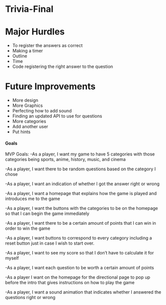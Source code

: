 # Trivia-Final


# Major Hurdles 
- To register the answers as correct
- Making a timer 
- Outline
- Time 
- Code registering the right answer to the question

# Future Improvements 
- More design 
- More Graphics
- Perfecting how to add sound 
- Finding an updated API to use for questions 
- More categories 
- Add another user 
- Put hints 

#### Goals

MVP Goals:
-As a player, I want my game to have 5 categories with those categories being sports, anime, history, music, and cinema

-As a player, I want there to be random questions based on the category I chose

-As a player, I want an indication of whether I got the answer right or wrong

-As a player, I want a homepage that explains how the game is played and introduces me to the game

-As a player, I want the buttons with the categories to be on the homepage so that I can begin the game immediately

-As a player, I want there to be a certain amount of points that I can win in order to win the game

-As a player, I want buttons to correspond to every category including a reset button just in case I wish to start over.

-As a player, I want to see my score so that I don’t have to calculate it for myself

-As a player, I want each question to be worth a certain amount of points

-As a player I want on the homepage for the directional page to pop up before the intro that gives instructions on how to play the game

-As a player, I want a sound animation that indicates whether I answered the questions right or wrong
